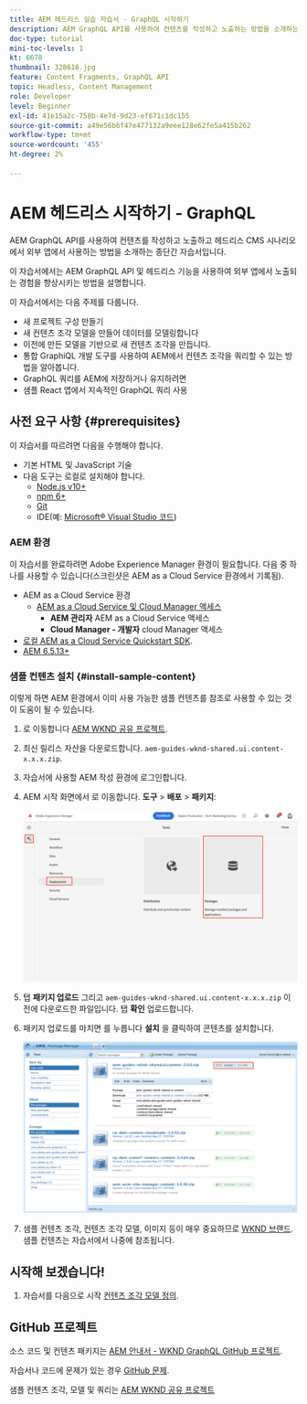 ```yaml
---
title: AEM 헤드리스 실습 자습서 - GraphQL 시작하기
description: AEM GraphQL API를 사용하여 컨텐츠를 작성하고 노출하는 방법을 소개하는 종단간 자습서입니다.
doc-type: tutorial
mini-toc-levels: 1
kt: 6678
thumbnail: 328618.jpg
feature: Content Fragments, GraphQL API
topic: Headless, Content Management
role: Developer
level: Beginner
exl-id: 41e15a2c-758b-4e7d-9d23-ef671c1dc155
source-git-commit: a49e56b6f47e477132a9eee128e62fe5a415b262
workflow-type: tm+mt
source-wordcount: '455'
ht-degree: 2%

---
```


# AEM 헤드리스 시작하기 - GraphQL

AEM GraphQL API를 사용하여 컨텐츠를 작성하고 노출하고 헤드리스 CMS 시나리오에서 외부 앱에서 사용하는 방법을 소개하는 종단간 자습서입니다.

이 자습서에서는 AEM GraphQL API 및 헤드리스 기능을 사용하여 외부 앱에서 노출되는 경험을 향상시키는 방법을 설명합니다.

이 자습서에서는 다음 주제를 다룹니다.

* 새 프로젝트 구성 만들기
* 새 컨텐츠 조각 모델을 만들어 데이터를 모델링합니다
* 이전에 만든 모델을 기반으로 새 컨텐츠 조각을 만듭니다.
* 통합 GraphiQL 개발 도구를 사용하여 AEM에서 컨텐츠 조각을 쿼리할 수 있는 방법을 알아봅니다.
* GraphQL 쿼리를 AEM에 저장하거나 유지하려면
* 샘플 React 앱에서 지속적인 GraphQL 쿼리 사용


## 사전 요구 사항 {#prerequisites}

이 자습서를 따르려면 다음을 수행해야 합니다.

* 기본 HTML 및 JavaScript 기술
* 다음 도구는 로컬로 설치해야 합니다.
   * [Node.js v10+](https://nodejs.org/en/)
   * [npm 6+](https://www.npmjs.com/)
   * [Git](https://git-scm.com/)
   * IDE(예: [Microsoft® Visual Studio 코드](https://code.visualstudio.com/))

### AEM 환경

이 자습서를 완료하려면 Adobe Experience Manager 환경이 필요합니다. 다음 중 하나를 사용할 수 있습니다(스크린샷은 AEM as a Cloud Service 환경에서 기록됨).

* AEM as a Cloud Service 환경
   * [AEM as a Cloud Service 및 Cloud Manager 액세스](/help/cloud-service/accessing/overview.md)
      * **AEM 관리자** AEM as a Cloud Service 액세스
      * **Cloud Manager - 개발자** cloud Manager 액세스
* [로컬 AEM as a Cloud Service Quickstart SDK](/help/cloud-service/local-development-environment/aem-runtime.md).
* [AEM 6.5.13+](https://experienceleague.adobe.com/docs/experience-manager-65/release-notes/release-notes.html)

### 샘플 컨텐츠 설치 {#install-sample-content}

이렇게 하면 AEM 환경에서 이미 사용 가능한 샘플 컨텐츠를 참조로 사용할 수 있는 것이 도움이 될 수 있습니다.

1. 로 이동합니다 [AEM WKND 공유 프로젝트](https://github.com/adobe/aem-guides-wknd-shared/releases).
1. 최신 릴리스 자산을 다운로드합니다. `aem-guides-wknd-shared.ui.content-x.x.x.zip`.
1. 자습서에 사용할 AEM 작성 환경에 로그인합니다.
1. AEM 시작 화면에서 로 이동합니다. **도구** > **배포** > **패키지**:

   ![패키지 관리자 탐색](assets/overview/navigate-package-manager.png)
1. 탭 **패키지 업로드** 그리고 `aem-guides-wknd-shared.ui.content-x.x.x.zip` 이전에 다운로드한 파일입니다. 탭 **확인** 업로드합니다.
1. 패키지 업로드를 마치면 를 누릅니다 **설치** 을 클릭하여 콘텐츠를 설치합니다.

   ![샘플 컨텐츠 패키지 설치](assets/overview/install-sample-content-package.png)

1. 샘플 컨텐츠 조각, 컨텐츠 조각 모델, 이미지 등이 매우 중요하므로 [WKND 브랜드](https://wknd.site/). 샘플 컨텐츠는 자습서에서 나중에 참조됩니다.

## 시작해 보겠습니다!

1. 자습서를 다음으로 시작 [컨텐츠 조각 모델 정의](content-fragment-models.md).

## GitHub 프로젝트

소스 코드 및 컨텐츠 패키지는 [AEM 안내서 - WKND GraphQL GitHub 프로젝트](https://github.com/adobe/aem-guides-wknd-graphql).

자습서나 코드에 문제가 있는 경우 [GitHub 문제](https://github.com/adobe/aem-guides-wknd-graphql/issues).

샘플 컨텐츠 조각, 모델 및 쿼리는 [AEM WKND 공유 프로젝트](https://github.com/adobe/aem-guides-wknd-shared)
